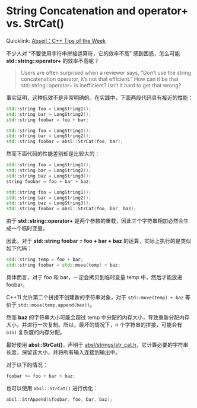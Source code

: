 # String Concatenation and operator+ vs. StrCat()

Quicklink: [Abseil：C++ Tips of the Week](../readme.md)

不少人对 “不要使用字符串拼接运算符，它的效率不高” 感到困惑，怎么可能 **std::string::operator+** 的效率不高呢？

> Users are often surprised when a reviewer says, “Don’t use the string concatenation operator, it’s not that efficient.” How can it be that std::string::operator+ is inefficient? Isn’t it hard to get that wrong?

事实证明，这种低效不是非常明确的。在实践中，下面两段代码具有接近的性能：

```cpp
std::string foo = LongString1();
std::string bar = LongString2();
std::string foobar = foo + bar;

std::string foo = LongString1();
std::string bar = LongString2();
std::string foobar = absl::StrCat(foo, bar);
```

然而下面代码的性能差别却是比较大的：

```cpp
std::string foo = LongString1();
std::string bar = LongString2();
std::string baz = LongString3();
string foobar = foo + bar + baz;

std::string foo = LongString1();
std::string bar = LongString2();
std::string baz = LongString3();
std::string foobar = absl::StrCat(foo, bar, baz);
```

由于 **std::string::operator+** 是两个参数的重载，因此三个字符串相加必然会生成一个临时变量。

因此，对于 **std::string foobar = foo + bar + baz** 的运算，实际上执行的是类似如下代码：

```cpp
std::string temp = foo + bar;
std::string foobar = std::move(temp) + baz;
```

具体而言，对于 foo 和 bar，一定会拷贝到临时变量 temp 中，然后才能放进 foobar。

C++11 允许第二个拼接不创建新的字符串对象，对于 `std::move(temp) + baz` 等价于 `std::move(temp.append(baz))`。

然而 **baz** 的字符串大小可能会超过 temp 中分配的内存大小，导致重新分配内存大小，并进行一次复制。所以，最坏的情况下，n 个字符串的拼接，可能会有 `o(n)` 复杂度的内存分配。

最好使用 **absl::StrCat()**，声明于 [absl/strings/str_cat.h](https://github.com/abseil/abseil-cpp/blob/master/absl/strings/str_cat.h)，它计算必要的字符串长度，保留该大小，并将所有输入连接到输出中。

对于以下的情况：

```cpp
foobar += foo + bar + baz;
```

也可以使用 `absl::StrCat()` 进行优化：

```cpp
absl::StrAppend(&foobar, foo, bar, baz);
```
